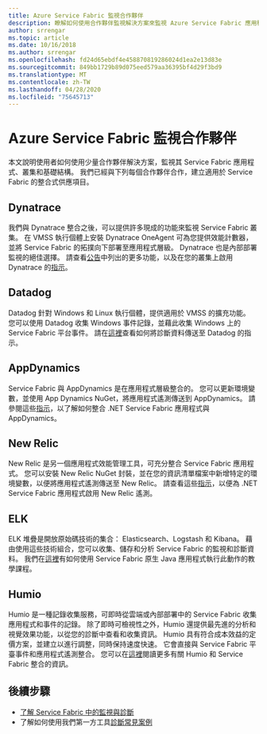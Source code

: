 ```yaml
---
title: Azure Service Fabric 監視合作夥伴
description: 瞭解如何使用合作夥伴監視解決方案來監視 Azure Service Fabric 應用程式、叢集和基礎結構。
author: srrengar
ms.topic: article
ms.date: 10/16/2018
ms.author: srrengar
ms.openlocfilehash: fd24d65ebdf4e458870819286024d1ea2e13d83e
ms.sourcegitcommit: 849bb1729b89d075eed579aa36395bf4d29f3bd9
ms.translationtype: MT
ms.contentlocale: zh-TW
ms.lasthandoff: 04/28/2020
ms.locfileid: "75645713"
---
```

# <a name="azure-service-fabric-monitoring-partners"></a>Azure Service Fabric 監視合作夥伴

本文說明使用者如何使用少量合作夥伴解決方案，監視其 Service Fabric 應用程式、叢集和基礎結構。 我們已經與下列每個合作夥伴合作，建立適用於 Service Fabric 的整合式供應項目。

## <a name="dynatrace"></a>Dynatrace

我們與 Dynatrace 整合之後，可以提供許多現成的功能來監視 Service Fabric 叢集。 在 VMSS 執行個體上安裝 Dynatrace OneAgent 可為您提供效能計數器，並將 Service Fabric 的拓撲向下部署至應用程式層級。 Dynatrace 也是內部部署監視的絕佳選擇。 請查看[公告](https://www.dynatrace.com/news/blog/automatic-end-to-end-service-fabric-monitoring-with-dynatrace/)中列出的更多功能，以及在您的叢集上啟用 Dynatrace 的[指示](https://www.dynatrace.com/news/blog/automatic-end-to-end-service-fabric-monitoring-with-dynatrace/)。 

## <a name="datadog"></a>Datadog

Datadog 針對 Windows 和 Linux 執行個體，提供適用於 VMSS 的擴充功能。 您可以使用 Datadog 收集 Windows 事件記錄，並藉此收集 Windows 上的 Service Fabric 平台事件。 請在[這裡](https://www.datadoghq.com/blog/azure-monitoring-enhancements/#integrate-with-azure-service-fabric)查看如何將診斷資料傳送至 Datadog 的指示。

## <a name="appdynamics"></a>AppDynamics

Service Fabric 與 AppDynamics 是在應用程式層級整合的。 您可以更新環境變數，並使用 App Dynamics NuGet，將應用程式遙測傳送到 AppDynamics。 請參閱這些[指示](https://docs.appdynamics.com/display/AZURE/Install+AppDynamics+for+Azure+Service+Fabric)，以了解如何整合 .NET Service Fabric 應用程式與 AppDynamics。

## <a name="new-relic"></a>New Relic

New Relic 是另一個應用程式效能管理工具，可充分整合 Service Fabric 應用程式。 您可以安裝 New Relic NuGet 封裝，並在您的資訊清單檔案中新增特定的環境變數，以便將應用程式遙測傳送至 New Relic。 請查看這些[指示](https://docs.newrelic.com/docs/agents/net-agent/azure-installation/install-net-agent-azure-service-fabric)，以便為 .NET Service Fabric 應用程式啟用 New Relic 遙測。

## <a name="elk"></a>ELK 

ELK 堆疊是開放原始碼技術的集合： Elasticsearch、Logstash 和 Kibana。 藉由使用這些技術組合，您可以收集、儲存和分析 Service Fabric 的監視和診斷資料。 我們在[這裡](service-fabric-tutorial-java-elk.md)有如何使用 Service Fabric 原生 Java 應用程式執行此動作的教學課程。 

## <a name="humio"></a>Humio

Humio 是一種記錄收集服務，可即時從雲端或內部部署中的 Service Fabric 收集應用程式和事件的記錄。 除了即時可檢視性之外，Humio 還提供最先進的分析和視覺效果功能，以從您的診斷中查看和收集資訊。 Humio 具有符合成本效益的定價方案，並建立以進行調整，同時保持速度快速。 它會直接與 Service Fabric 平臺事件和應用程式遙測整合。 您可以在[這裡](https://github.com/humio/service-fabric-humio)閱讀更多有關 Humio 和 Service Fabric 整合的資訊。

## <a name="next-steps"></a>後續步驟

* [了解 Service Fabric 中的監視與診斷](service-fabric-diagnostics-overview.md)
* 了解如何使用我們第一方工具[診斷常見案例](service-fabric-diagnostics-common-scenarios.md)
